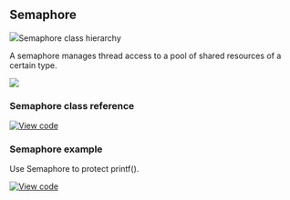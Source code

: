 ## Semaphore

<span class="images">![](https://os.mbed.com/docs/v5.8/mbed-os-api-doxy/classrtos_1_1_semaphore.png)<span>Semaphore class hierarchy</span></span>

A semaphore manages thread access to a pool of shared resources of a certain type.

<span class="images">![](https://s3-us-west-2.amazonaws.com/mbed-os-docs-images/Semaphore.png)</span>

### Semaphore class reference

[![View code](https://www.mbed.com/embed/?type=library)](https://os.mbed.com/docs/v5.8/mbed-os-api-doxy/classrtos_1_1_semaphore.html)

### Semaphore example

Use Semaphore to protect printf().

[![View code](https://www.mbed.com/embed/?url=https://os.mbed.com/teams/mbed_example/code/rtos_semaphore/)](https://os.mbed.com/teams/mbed_example/code/rtos_semaphore/file/574f47121e8e/main.cpp)
